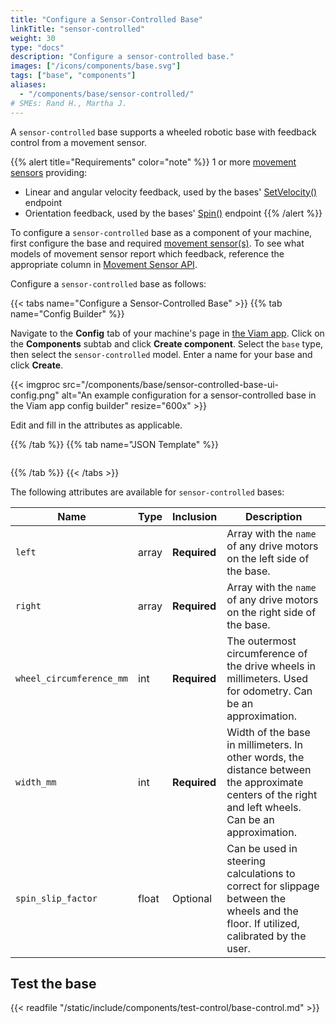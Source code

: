 ```yaml
---
title: "Configure a Sensor-Controlled Base"
linkTitle: "sensor-controlled"
weight: 30
type: "docs"
description: "Configure a sensor-controlled base."
images: ["/icons/components/base.svg"]
tags: ["base", "components"]
aliases:
  - "/components/base/sensor-controlled/"
# SMEs: Rand H., Martha J.
---
```


A `sensor-controlled` base supports a wheeled robotic base with feedback control from a movement sensor.

{{% alert title="Requirements" color="note" %}}
1 or more [movement sensors](/components/movement-sensor) providing:

- Linear and angular velocity feedback, used by the bases' [SetVelocity()](/components/base/#setvelocity) endpoint
- Orientation feedback, used by the bases' [Spin()](/components/base/#spin) endpoint
{{% /alert %}}

To configure a `sensor-controlled` base as a component of your machine, first configure the base and required [movement sensor(s)](/components/movement-sensor/).
To see what models of movement sensor report which feedback, reference the appropriate column in [Movement Sensor API](/components/movement-sensor/#api).

Configure a `sensor-controlled` base as follows:

{{< tabs name="Configure a Sensor-Controlled Base" >}}
{{% tab name="Config Builder" %}}

Navigate to the **Config** tab of your machine's page in [the Viam app](https://app.viam.com).
Click on the **Components** subtab and click **Create component**.
Select the `base` type, then select the `sensor-controlled` model.
Enter a name for your base and click **Create**.

{{< imgproc src="/components/base/sensor-controlled-base-ui-config.png" alt="An example configuration for a sensor-controlled base in the Viam app config builder" resize="600x" >}}

Edit and fill in the attributes as applicable.

{{% /tab %}}
{{% tab name="JSON Template" %}}

```json {class="line-numbers linkable-line-numbers"}

```

{{% /tab %}}
{{< /tabs >}}

The following attributes are available for `sensor-controlled` bases:

<!-- prettier-ignore -->
| Name | Type | Inclusion | Description |
| ---- | ---- | --------- | ----------- |
| `left` | array | **Required** | Array with the `name` of any drive motors on the left side of the base. |
| `right` | array | **Required** | Array with the `name` of any drive motors on the right side of the base. |
| `wheel_circumference_mm` | int | **Required** | The outermost circumference of the drive wheels in millimeters. Used for odometry. Can be an approximation. |
| `width_mm` | int | **Required** | Width of the base in millimeters. In other words, the distance between the approximate centers of the right and left wheels. Can be an approximation. |
| `spin_slip_factor` | float | Optional | Can be used in steering calculations to correct for slippage between the wheels and the floor. If utilized, calibrated by the user. |

## Test the base

{{< readfile "/static/include/components/test-control/base-control.md" >}}
